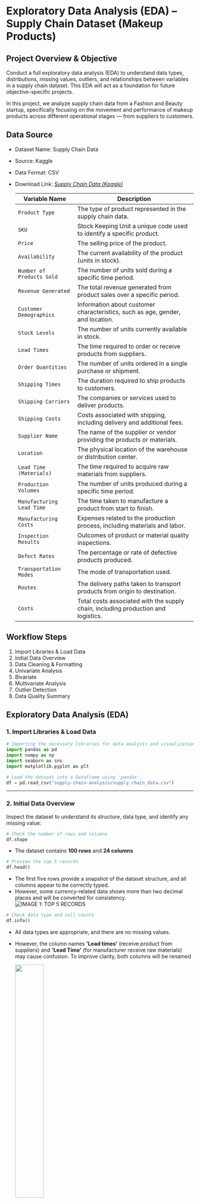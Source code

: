 # Exploratory Data Analysis (EDA) – Supply Chain Dataset (Makeup Products)

## Project Overview & Objective
Conduct a full exploratory data analysis (EDA) to understand data types, distributions, missing values, outliers, and relationships between variables in a supply chain dataset. This EDA will act as a foundation for future objective-specific projects.

In this project, we analyze supply chain data from a Fashion and Beauty startup, specifically focusing on the movement and performance of makeup products across different operational stages — from suppliers to customers.

## Data Source
- Dataset Name: Supply Chain Data
- Source: Kaggle
- Data Format: CSV
- Download Link: [*Supply Chain Data (Kaggle)*](https://www.kaggle.com/datasets/harshsingh2209/supply-chain-analysis/data)

    | Variable Name               | Description                                                                 |
    |----------------------------|-----------------------------------------------------------------------------|
    | `Product Type`               | The type of product represented in the supply chain data.                    |
    | `SKU`   | Stock Keeping Unit a unique code used to identify a specific product.                           |
    | `Price`                      | The selling price of the product.                                            |
    | `Availability`               | The current availability of the product (units in stock).                   |
    | `Number of Products Sold`    | The number of units sold during a specific time period.                      |
    | `Revenue Generated`          | The total revenue generated from product sales over a specific period.       |
    | `Customer Demographics`      | Information about customer characteristics, such as age, gender, and location.|
    | `Stock Levels`               | The number of units currently available in stock.                            |
    | `Lead Times`                 | The time required to order or receive products from suppliers.               |
    | `Order Quantities`           | The number of units ordered in a single purchase or shipment.                |
    | `Shipping Times`             | The duration required to ship products to customers.                         |
    | `Shipping Carriers`          | The companies or services used to deliver products.                          |
    | `Shipping Costs`             | Costs associated with shipping, including delivery and additional fees.      |
    | `Supplier Name`              | The name of the supplier or vendor providing the products or materials.      |
    | `Location`                   | The physical location of the warehouse or distribution center.               |
    | `Lead Time (Materials)`      | The time required to acquire raw materials from suppliers.                   |
    | `Production Volumes`         | The number of units produced during a specific time period.                  |
    | `Manufacturing Lead Time`    | The time taken to manufacture a product from start to finish.                |
    | `Manufacturing Costs`        | Expenses related to the production process, including materials and labor.   |
    | `Inspection Results`         | Outcomes of product or material quality inspections.                         |
    | `Defect Rates`               | The percentage or rate of defective products produced.                       |
    | `Transportation Modes`       | The mode of transportation used.                      |
    | `Routes`                     | The delivery paths taken to transport products from origin to destination.   |
    | `Costs`                      | Total costs associated with the supply chain, including production and logistics. |

## Workflow Steps
1. Import Libraries & Load Data
2. Initial Data Overview
3. Data Cleaning & Formatting
4. Univariate Analysis
5. Bivariate
6. Multivariate Analysis
7. Outlier Detection
8. Data Quality Summary


## Exploratory Data Analysis (EDA)

### 1. Import Libraries & Load Data

```python
# Importing the necessary libraries for data analysis and visualization.
import pandas as pd
import numpy as np 
import seaborn as sns
import matplotlib.pyplot as plt

# Load the dataset into a DataFrame using 'pandas'.
df = pd.read_csv("supply-chain-analysis/supply_chain_data.csv")
```
---
### 2. Initial Data Overview

Inspect the dataset to understand its structure, data type, and identify any missing value:

```python
# Check the number of rows and columns
df.shape
```

- The dataset contains **100 rows** and **24 columns**

```python
# Preview the top 5 records
df.head()
```
-   The first five rows provide a snapshot of the dataset structure, and all columns appear to be correctly typed.
- However, some currency-related data shows more than two decimal places and will be converted for consistency.   
    ![IMAGE 1: TOP 5 RECORDS](1_top5_records.png)

```python
# Check data type and null counts
df.info()
```
-   All data types are appropriate, and there are no missing values.
- However, the column names **'Lead times'** (receive product from suppliers) and **'Lead Time'** (for manufacturer receive raw materials) may cause confusion.
To improve clarity, both columns will be renamed

    <img src="2_data_info.png" width="40%"/> 
```python
# Summary of statistics
df.describe()

df.describe(include='object') ## Only categorical columns
```
- This summary describes statistical distribution of 15 numerical columns and 9 categorical columns.
-   All columns have no missing values, with count of 100, the numerical columns contain no negative values.
- The `Revenue generated` column has a high standard deviation, indicating that some products have very low while others have very high sales
- The `Defect rates` column has the lowest standard deviation, suggesting that only a small portion of outputs failed to meet quality standards.
- There are three product types, with skincare being the most commonly sold.
- Road transportation is the primary mode used to deliver products to distribution centers or suppliers.


    ![IMAGE 3: SUMMARY STATISTIC 1](3_summary_stat1.png)

    ![IMAGE 4: SUMMARY STATISTIC 2](4_summary_stat2.png)

---
### 3. Data Cleaning & Formatting

```python
# Format all floating-point numbers in the table to display with 2 decimal places
pd.set_option('display.float_format', lambda x: '%.2f' % x)

# Rename columns for better clarity and convenience during analysis
df.rename(columns={'Lead times': 'Supplier lead time', 'Lead time': 'Material lead time'}, inplace=True)

# Double-check column renaming and decimal formatting
df.describe()

# Save cleaned data from Python to a CSV
df.to_csv('supplychain_cleaned_data.csv', index=False)
```

- Below snapshot for cleaned numeric columns :
![IMAGE 5: SUMMARY STATISTIC 2](5_summary_stat_cleaned.png)

---
### 4. Univariate Analysis

This section will examine the distribution of individual variables to understand their spread and frequency which helps to identify skewness, outliers and potential data transformation needs.

-   Numeric variables are visualized by histograms and skewness analysis to understand their distribution.
- Categorical variables are visualized by bar charts to determine the most frequent categories.
---
```python
# Histogram and skewness for numerical variable

from scipy.stats import skew

# Calculate skewness of Revenue generated
skew_revenue = skew(df["Revenue generated"])

# Plot distribution with KDE (smoothed line)
plt.figure(figsize=(8, 5))
sns.histplot(df["Revenue generated"], kde=True, bins=20, color='darksalmon')
plt.title(f"Distribution of revenue (Skewness={skew_revenue:.2f})")
plt.xlabel("Revenue Generated")
plt.ylabel("Frequency")
plt.show()

# Print skewness
print(f"Skewness of revenue generated: {skew_revenue:.2f}")
```
![IMAGE 6: HISTOGRAM SKEW](6_histo_skew_revenue.png)
- Based on the distribution of `Revenue Generated`, the data slightly skew to the left since skewness is -0.17 and very close to 0 then it almost normally distributed.
- The histogram shows bimodal distribution with the first peak around 2,500 Rupee and the second peak around 8,000 Rupee
- The `Revenue Generated` data set shows 2 distinct revenue groups where there are low to mid revenue transactions and high value transactions.
---

![IMAGE 7: HISTOGRAM SKEW](7_histo_skew_shippingtimes.png)
- The distribution of `Shipping Times` is left-skewed with skewness of -0.28 which is close to normal distribution.
- According to the histogram, the most common shipping time from distribution centre to customer is aroud 8 days while the shortest is approxiamately 2 to 4 days.
- Deliveries about 2-4 days indicate the shipments to nearby locations and reflect operational efficiency in certain regions.
- Since the most shipping time around 8 days, it considered as slow potentially, lead to customer dissatisfaction. Collecting and analyzing customer feedback can help to identify areas for service improvement.
---
```python
# Bar chart for categorical variable

# Count the frequency of each type in Product Type
count_type = df['Product type'].value_counts().reset_index()

# Rename columns for clarity
count_type.columns = ['Product Type', 'Count']

# Create figure and axes for the chart
fig, ax = plt.subplots(figsize=(8, 5))

# Create a bar chart to show the count of each product type
sns.barplot(
    x=count_type['Product Type'],
    y=count_type['Count'],
    hue=count_type['Product Type'],
    palette="Blues", ax=ax)

# Set labels and title on axes
ax.set_title("Bar Plot of Product Type")
ax.set_xlabel("Product Type") 
ax.set_ylabel("Count")

# Display the plot
plt.show()
```
![IMAGE 8: BAR CHART](8_bar_producttype.png)

- The company sells three types of products, with skincare having the highest number of SKUs, followed by haircare and cosmetics.
- This suggests skincare is the company's main product focus.

---

![IMAGE 9: BAR CHART](9_bar_demographic.png)

- Based on the bar plot, most SKUs are associated with an unknown customer demographic, followed by female, non-binary, and male customers.
- Products labeled with 'Unknown' in the customer demographics may indicate items that are used by any gender and potentially suitable for all age groups, including children.
---

### 5. Bivariate Analysis

To identify the relationship between two variables, three functions will be define, based on the types of variables which are categorical and numerical with continous variables. 

Function will be define based on type of variable: 
 - Scatter plot, Pearson and Spearman correlation will be used to determine the relationship between continous numerical variables.
 - The Chi-Square test will be used to check the relationship between categorical variables.
 - The ANOVA test will be used to determine relationship between categorical and numerical variables.


```python
# Import library
from scipy.stats import pearsonr, spearmans, chi2_contingency, f_oneway
```

```python
# Bivariate analysis between numerical variables (Correlation & Scatter Plot)
def numerical_bivariate_analysis(df, var1, var2):
    
    # Pearson & Spearman Correlation test
    print(f"Pearson Correlation: {pearsonr(df[var1], df[var2])}")
    print(f"Spearman Correlation: {spearmanr(df[var1], df[var2])}")

    # Scatter plot
    plt.figure(figsize=(8, 5))
    sns.scatterplot(data=df, x=var1, y=var2)
    plt.title(f'Scatter Plot of {var1} vs {var2}')
    plt.show()

# Bivariate analysis between numerical & categorical variable (Boxplot & ANOVA)
def categorical_numerical_analysis(df, cat_var, num_var):
        
    # ANOVA test
    groups = [group[num_var].dropna().values for name,
    group in df.groupby(cat_var)]
    if len(groups) > 1:
        stat, p = f_oneway(*groups)
        anova_text = f'ANOVA: F = {stat:.2f}, p = {p:.4f}'
    else:
        anova_text = 'ANOVA: Not enough groups'

    # Boxplot
    plt.figure(figsize=(15,8))
    sns.boxplot(data=df, x=cat_var, y=num_var)
    plt.title(f'Boxplot of {num_var} by {cat_var}')
    plt.show()

# Bivariate analysis between categorical variables (Heatmap & Chi-square test)
def categorical_bivariate_analysis(df, var1, var2):
    
    #Chi-square test
    contingency_table = pd.crosstab(df[var1], df[var2])
    chi2, p, dof, expected = chi2_contingency(contingency_table)
    print(f"Chi-square Test: Chi2={chi2}, p-value={p}")

    # Heatmap
    plt.figure(figsize=(8, 5))
    sns.heatmap(contingency_table, annot=True, cmap="Blues", fmt='d')
    plt.title(f'Heatmap of {var1} vs {var2}')
    plt.show()
```
---

### `Production volumes` vs `Manufacturing lead time`

```python
numerical_bivariate_analysis(df,'Production volumes','Manufacturing lead time')
```
Output:

 ![IMAGE 10: SCATTER PLOT](10_bivariate_num.png)

-   Both Pearson and Spearman correlation analyses and the p-values greater than 0.05, show no statistically significant relationship between the variables. 
- The correlation coefficient are low, and the scatter plot shows no liner or monotonic trend; therefore there is no relationship between the variables.

Overall, a correlation anlysis was conducted to explore the relationship between all numerical variables using scatter plot, Pearson and Spearman correlation tests.

Across all variables, no statistically significant relationship were found, as the p-values exceeded 0.05. Then, all the numerical variables operate independently. As a result, other analytical methods may be use for appropiate  for identifying patterns in the data. 

---
### `Shipping carriers`  vs  `Number of product sold`

```python
categorical_numerical_analysis(df,'Shipping carriers','Number of products sold')
```
Output:

![IMAGE 11: BOX PLOT](11_bivariate_cat_num.png)

The ANOVA test and p-value indicate a statistically significant difference in the number of products sold accross shipping carriers.

-   Carrier A shows highest median number of product sold compared to Carrier B and C.

-   Carrier C has longer upper whisker, indicating greater variability above median. All shipping carriers have no outlier as the values remain within the ranges.

-   The Box for carrier A is wider indicating greater variation (larger interquartile range) in the number of products sold compared to Carrier B and C.

This reveals that Carrier A consistently manages more varied shipment sizes while Carrier C occasionally handles large shipment size. These could guide shipping strategy optimization to align selection of carrier with order size patterns.

---
### `Product type` vs `Customer demographics`

```python
categorical_bivariate_analysis(df,'Product type','Customer demographics')
```
Output:

![IMAGE 12: HEAT MAP](12_bivariate_cat.png)

For categorical bivariate analysis, the variables are statistically significant where the p-value is less than 0.05.

- Based on the product designed for different customer demographics, the Unknown category includes the highest number of  haircare SKUs sold by the company, followed by Male and Non-Binary categories. Female category has the lowest number of hair care SKUs.

- For skincare, Female category  has the highest number of SKUs, followed by Non-binary, Unknown and Male categories. 

- Similar to skincare, Female product category also dominates the number of Cosmetics SKUs. followed by the Unknown category.

These findings highlight how the company’s product offerings are distributed across customer demographics and can support decisions in product development or targeted marketing.

---
### 6. Multivariate Analysis

In this section, a heat map was created to visualize the correlation and strength of relationships. The gradient colors indicate positive, negative or no correlation which providing an overview of how the variables relate.

```python
sns.heatmap(df.corr(numeric_only=True), annot = True)
plt.rcParams['figure.figsize'] = (20,10)
plt.show()
```


Output:

![IMAGE 13: HEAT MAP 2](13_matrix_corr.png)


- The correlation matrix shows all variables have weak linear relationship, where the coefficients between -0.3 and +0.3. This indicates that no strong linear correlation exists among the variables.

Despite the linear correlation, the variables remain valuable for EDA to explore distributions, group differences, and potential non-linear patterns.

---
### 7. Outlier detection

The Interquartile Range (IQR) method is used to detect outliers in variables. Data points are labelled as outliers if they fall below Q1 minus 1.5 times the IQR or above Q3 plus 1.5 times the IQ, where IQR = Q3 - Q1 . This method is simple and fit skewed business data.

---
### 8. Cleaned data
 -  Download Link for cleaned data: [*Supply Chain Cleaned Data*](https://github.com/azerinnan/draft_EDA_supplychain/blob/main/supplychain_cleaned_data.csv)